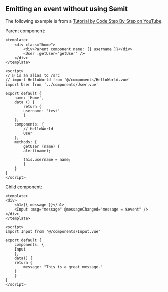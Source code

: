 ## Emitting an event without using $emit

The following example is from a [Tutorial by Code Step By Step
on YouTube](https://www.youtube.com/watch?v=nZY4y02bMTw). 

Parent component:

    <template>
        <div class="home">
            <div>Parent component name: {{ username }}</div>
            <User :getUser="getUser" />
        </div>
    </template>

    <script>
    // @ is an alias to /src
    // import HelloWorld from '@/components/HelloWorld.vue'
    import User from '../components/User.vue'

    export default {
        name: 'Home',
        data () {
            return {
            username: "test"
            }
        },
        components: {
            // HelloWorld
            User
        },
        methods: {
            getUser (name) {
            alert(name);

            this.username = name;
            }
        }
    }
    </script>

Child component:

    <template>
    <div>
        <h1>{{ message }}</h1>
        <Input :msg="message" @messageChanged="message = $event" />
    </div>
    </template>

    <script>
    import Input from '@/components/Input.vue'

    export default {
        components: {
        Input
        },
        data() {
        return {
            message: "This is a great message."
        }
        }
    }
    </script>


